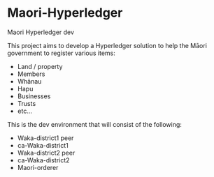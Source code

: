 # Maori-Hyperledger
Maori Hyperledger dev

This project aims to develop a Hyperledger solution to help the Māori government to register various items:
- Land / property
- Members
- Whānau
- Hapu
- Businesses
- Trusts
- etc...

This is the dev environment that will consist of the following:
- Waka-district1 peer
- ca-Waka-district1
- Waka-district2 peer
- ca-Waka-district2
- Maori-orderer

